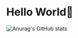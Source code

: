 <h1>Hello World🥺</h1>

![Anurag's GitHub stats](https://github-readme-stats.vercel.app/api?username=Kazuma816&theme=nightowl&show_icons=true&count_private=true)

